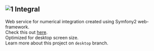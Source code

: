 ![1](https://github.com/monstaHD/Integral/raw/web/src/Integral/CoreBundle/Resources/public/images/favicon.ico) Integral
---
Web service for numerical integration created using Symfony2 web-framework.  
Check this out [here](http://integral.epherest.com).  
Optimized for desktop screen size.  
Learn more about this project on `desktop` branch.  
